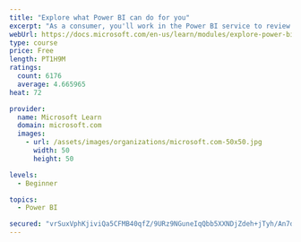 ```yaml
---
title: "Explore what Power BI can do for you"
excerpt: "As a consumer, you'll work in the Power BI service to review and interact with content that has been shared with you. This module provides the foundational information that you need to work effectively in the Power BI service."
webUrl: https://docs.microsoft.com/en-us/learn/modules/explore-power-bi-service/
type: course
price: Free
length: PT1H9M
ratings:
  count: 6176
  average: 4.665965
heat: 72

provider:
  name: Microsoft Learn
  domain: microsoft.com
  images:
    - url: /assets/images/organizations/microsoft.com-50x50.jpg
      width: 50
      height: 50

levels:
  - Beginner

topics:
  - Power BI

secured: "vrSuxVphKjiviQa5CFMB40qfZ/9URz9NGuneIqQbb5XXNDjZdeh+jTyh/An7dojS0SVyX/kuLhh5jGtjT/osUQbgSn/lYe17GT4+cn8iidFpuiFs+adQVu+eZIag7lFa9DFBoKUIlvsqBoD/vB1AzC745MplOT22HskRCKZmnqBRvKVOA3ys2J5khdVwaMJU8yngPwpGS3+76uwtfTQSedK9LfSbupMC9d1cQBatC8xJdjUTX3Mg1cs1Rpgsik1onqlXAYJ0xOdKdG4l0X+kyiAmwsmFCD9ssgqQd7/ZQHM+P4MZJf7XXJGe5E5QWvIR1MmFlL/8sILWYwBhbS18ECVwjfOsTTfvt6/WUxJON1zVSXOq/GXq+T72tnCRXNYSqsvp/1vTjxpqxR4dLXJlIw==;cbvSeCX6KFSiKNi5lgTjbg=="
---
```



